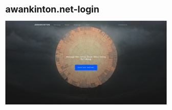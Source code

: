 # awankinton.net-login
![PREVIEW](preview/Screenshot_2018-12-18&#32;awankinton&#32;net&#32;Home.png)